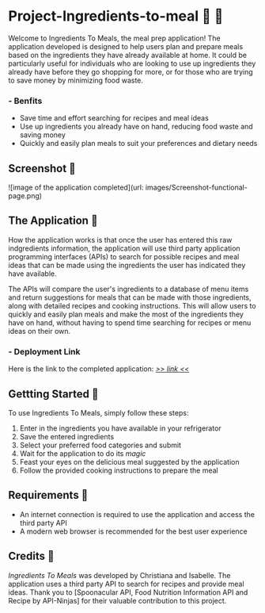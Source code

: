 # Project-Ingredients-to-meal 🥗 📖
Welcome to Ingredients To Meals, the meal prep application! The application developed is designed to help users plan and prepare meals based on the ingredients they have already available at home. It could be particularly useful for individuals who are looking to use up ingredients they already have before they go shopping for more, or for those who are trying to save money by minimizing food waste. 

### - Benfits 
- Save time and effort searching for recipes and meal ideas
- Use up ingredients you already have on hand, reducing food waste and saving money
- Quickly and easily plan meals to suit your preferences and dietary needs

## Screenshot 🥪
![image of the application completed](url: images/Screenshot-functional-page.png)

## The Application 🌮
How the application works is that once the user has entered this raw indgredients information, the application will use third party application programming interfaces (APIs) to search for possible recipes and meal ideas that can be made using the ingredients the user has indicated they have available. 

The APIs will compare the user's ingredients to a database of menu items and return suggestions for meals that can be made with those ingredients, along with detailed recipes and cooking instructions. This will allow users to quickly and easily plan meals and make the most of the ingredients they have on hand, without having to spend time searching for recipes or menu ideas on their own.

### - Deployment Link
Here is the link to the completed application: _[>> link <<]()_

## Gettting Started 🌯
To use Ingredients To Meals, simply follow these steps:

1. Enter in the ingredients you have available in your refrigerator
2. Save the entered ingredients
3. Select your preferred food categories and submit
4. Wait for the application to do its *magic*
5. Feast your eyes on the delicious meal suggested by the application
6. Follow the provided cooking instructions to prepare the meal


## Requirements 🍲
- An internet connection is required to use the application and access the third party API
- A modern web browser is recommended for the best user experience

## Credits 🍵
*Ingredients To Meals* was developed by Christiana and Isabelle. The application uses a third party API to search for recipes and provide meal ideas. Thank you to [Spoonacular API, Food Nutrition Information
API and Recipe by API-Ninjas] for their valuable contribution to this project.


